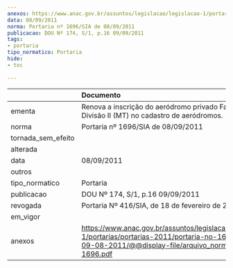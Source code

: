 ```yaml
---
anexos: https://www.anac.gov.br/assuntos/legislacao/legislacao-1/portarias/portarias-2011/portaria-no-1696-sia-de-09-08-2011/@@display-file/arquivo_norma/PA2011-1696.pdf
data: 08/09/2011
norma: Portaria nº 1696/SIA de 08/09/2011
publicacao: DOU Nº 174, S/1, p.16 09/09/2011
tags:
- portaria
tipo_normatico: Portaria
hide: 
- toc 
 
---
```


|                    | Documento                                                                                                                                                         |
|:-------------------|:------------------------------------------------------------------------------------------------------------------------------------------------------------------|
| ementa             | Renova a inscrição do aeródromo privado Fazenda Divisão II (MT) no cadastro de aeródromos.                                                                        |
| norma              | Portaria nº 1696/SIA de 08/09/2011                                                                                                                                |
| tornada_sem_efeito |                                                                                                                                                                   |
| alterada           |                                                                                                                                                                   |
| data               | 08/09/2011                                                                                                                                                        |
| outros             |                                                                                                                                                                   |
| tipo_normatico     | Portaria                                                                                                                                                          |
| publicacao         | DOU Nº 174, S/1, p.16 09/09/2011                                                                                                                                  |
| revogada           | Portaria Nº 416/SIA, de 18 de fevereiro de 2015                                                                                                                   |
| em_vigor           |                                                                                                                                                                   |
| anexos             | https://www.anac.gov.br/assuntos/legislacao/legislacao-1/portarias/portarias-2011/portaria-no-1696-sia-de-09-08-2011/@@display-file/arquivo_norma/PA2011-1696.pdf |